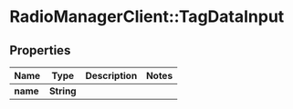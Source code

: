 # RadioManagerClient::TagDataInput

## Properties
Name | Type | Description | Notes
------------ | ------------- | ------------- | -------------
**name** | **String** |  | 


